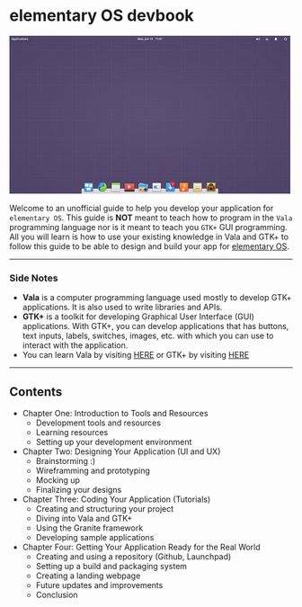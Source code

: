 # elementary OS devbook

![elementary OS Desktop](images/elementary-os.png)

Welcome to an unofficial guide to help you develop your application for `elementary OS`. This guide is **NOT** meant to teach how to program in the `Vala` programming language nor is it meant to teach you `GTK+` GUI programming. All you will learn is how to use your existing knowledge in Vala and GTK+ to follow this guide to be able to design and build your app for [elementary OS](elementary.io).

***
### Side Notes
* **Vala** is a computer programming language used mostly to develop GTK+ applications. It is also used to write libraries and APIs.
* **GTK+** is a toolkit for developing Graphical User Interface (GUI) applications. With GTK+, you can develop applications that has buttons, text inputs, labels, switches, images, etc. with which you can use to interact with the application.
* You can learn Vala by visiting [HERE](link.com) or GTK+ by visiting [HERE](link.com)
***

## Contents
* Chapter One: Introduction to Tools and Resources
    * Development tools and resources
    * Learning resources
    * Setting up your development environment
*  Chapter Two: Designing Your Application (UI and UX)
    * Brainstorming :)
    * Wireframming and prototyping
    * Mocking up
    * Finalizing your designs
*  Chapter Three: Coding Your Application (Tutorials)
    * Creating and structuring your project
    * Diving into Vala and GTK+
    * Using the Granite framework
    * Developing sample applications
*  Chapter Four: Getting Your Application Ready for the Real World
    * Creating and using a repository (Github, Launchpad)
    * Setting up a build and packaging system
    * Creating a landing webpage
    * Future updates and improvements
    * Conclusion
